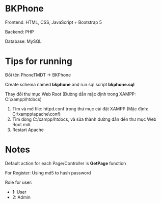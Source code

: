 # BKPhone

Frontend: HTML, CSS, JavaScript + Bootstrap 5

Backend: PHP

Database: MySQL


# Tips for running
Đổi tên PhoneTMDT -> BKPhone

Create schema named **bkphone** and run sql script **bkphone.sql**

Thay đổi thư mục Web Root (Đường dẫn mặc định trong XAMPP:
C:\xampp\htdocs)
1. Tìm và mở file: httpd.conf trong thư mục cài đặt XAMPP (Mặc định:
C:\xampp\apache\conf)
2. Tìm dòng C:/xampp/htdocs, và sửa thành đường dẫn đến thư mục Web Root mới
3. Restart Apache

# Notes

Default action for each Page/Controller is **GetPage** function

For Register: Using md5 to hash password

Role for user:
- 1: User
- 2: Admin

